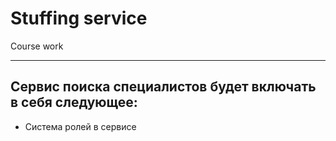 # Stuffing service

Course work

------------------

## Сервис поиска специалистов будет включать в себя следующее:

- Система ролей в сервисе

